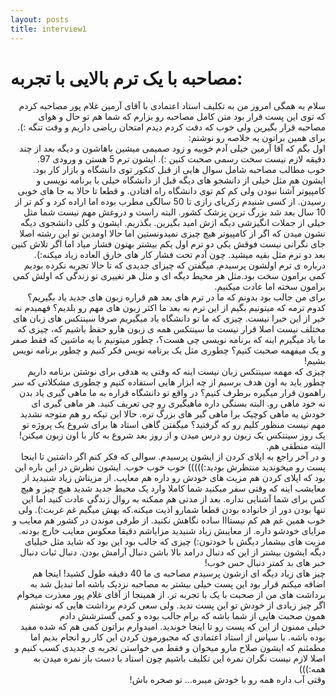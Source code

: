 ```yaml
---
layout: posts
title: interview1
---
```


# مصاحبه با یک ترم بالایی با تجربه:
</div>
<div dir="rtl">
سلام به همگی امروز من به تکلیف استاد اعتمادی با آقای آرمین غلام پور مصاحبه کردم که توی این پست قرار بود متن کامل مصاحبه رو بزارم که شما هم تو حال و هوای مصاحبه قرار بگیرین ولی خوب که دقت کردم دیدم امتحان ریاضی داریم و وقت تنگه :). برای همین براتون یه خلاصه رو نوشتم:
</div>


<div dir="rtl">
اول بگم که آقا آرمین خیلی آدم خوبیه و زود صمیمی میشین باهاشون و دیگه بعد از چند دقیقه لازم نیست سخت  رسمی صحبت کنین :). ایشون ترم 5 هستن و ورودی 97.
</div>


<div dir="rtl">
خوب مطالب مصاحبه شامل سوال هایی از قبل کنکور توی دانشگاه و بازار کار بود.
ایشون هم مثل خیلی از دانشجو های دیگه قبل از دانشگاه خیلی با برنامه نویسی و کامپیوتر آشنا نبودن ولی کم کم توی دانشگاه راه افتادن. و قطعا تا حالا به جا های خوبی رسیدن. از کسی شنیدم زکریای رازی تا 50 سالگی مطرب بوده اما اراده کرد و کم تر از 10 سال بعد شد بزرگ ترین پزشک کشور. البته راست و دروغش مهم نیست شما مثل خیلی از جملات انگیزشی دیگه ازش امید بگیرین. بگذریم. ایشون و کلی دانشجوی دیگه نشون میدن که اگر از کامپیوتر هیچ چیزی نمیدونستین اما حالا اومدین تو این رشته اصلا جای نگرانی نیست فوقش یکی دو ترم اول یکم بیشتر بهتون فشار میاد اما اگر تلاش کنین بعد دو ترم مثل بقیه میشید. چون آدم تحت فشار کار های خارق العاده زیاد میکنه:).
</div>


<div dir="rtl">
درباره ی ترم اولشون پرسیدم. میگفتن که چیزای جدیدی که تا حالا تجربه نکرده بودیم کمی برامون سخت بود.مثل هر محیط دیگه ای و مثل هر تغییری تو زندگی که اولش کمی برامون سخته اما عادت میکنیم.
</div>


<div dir="rtl">
برای من جالب بود بدونم که ما در ترم های بعد هم قراره زبون های جدید یاد بگیریم؟ کدوم ترمه که میتونیم بگیم از این ترم به بعد ما اکثر زبون های مهم رو بلدیم؟ فهمیدم نه خیر از این خبرا نیست. چیزی که ما تو دانشگاه یاد میگیریم صرفا سینتکس های زبان های مختلف نیست اصلا قرار نیست ما سینتکس همه  ی زبون هارو حفظ باشیم که، چیزی که ما یاد میگیرم اینه که برنامه نویسی چی هست؟، چطور میتونیم با یه ماشین که فقط صفر و یک میفهمه صحبت کنیم؟ چطوری مثل یک برنامه نویس فکر کنیم و چطور برنامه نویس بشیم!
</div>


<div dir="rtl">
چیزی که مهمه سینتکس زبان نیست اینه که وقتی یه هدفی برای نوشتن برنامه داریم چطور باید به اون هدف برسیم از چه ابزار هایی استفاده کنیم و چطوری مشکلاتی که سر راهمون قرار میگیره برطرف کنیم؟ در واقع تو دانشگاه قراره به ما ماهی گیری یاد بدن نه خود ماهی رو. البته بسنگی داره ماهیگیری رو چی تعریف کنید. هر ماهی گیری ای خودش یه ماهی کوچیک برا ماهی گیر های بزرگ تره. حالا این تیکه رو هم متوجه نشدید مهم نیست منظور کلیم رو که گرفتید؟ میگفتن گاهی استاد ها برای شروع یک پروژه تو یک روز سینتکس یک زبون رو درس میدن و از روز بعد شروع به کار با اون زبون میکنن! البته منطقی هم.
</div>


<div dir="rtl">
و در آخر راجع به اپلای کردن از ایشون پرسیدم. سوالی که فکر کنم اگر داشتین تا اینجا پست رو میخوندید منتظرش بودید:)))))
خوب خوب خوب. ایشون نظرش در این باره این بود که اپلای کردن هم مزیت های خودش رو داره هم معایب. از مزیتاش زیاد شنیدید از معایشب اینه که وقتی سفر میکنید شما کاملا وارد یک محیط جدید شدید هیچ چیز و هیچ کس برای شما آشنایی نداره. بعد از مدتی هم ممکنه به روال زندگی عادت کنید اما این تنها بودن دور از خانواده بودن قطعا شمارو اذیت میکنه.که بهش میگیم غم غربت:).
ولی خوب همین غم هم کم نیستااا ساده نگاهش نکنید.
از طرفی موندن در کشور هم معایب و مزایای خودشو داره. از معایبش زیاد شنیدید مزایاشم دقیقا معکوس معایب خارچ بودنه. مزیت های بیشمار دیگش با خودتون:)
چیزی که جالب بود این بود که شاید مثل خیلیای دیگه ایشون بیشتر از این که دنبال درامد بالا باشن دنبال آرامش بودن. دنبال ثبات دنبال خبر های بد کمتر دنبال حس خوب!
</div>


<div dir="rtl">
چیز های زیاد دیگه ای ازشون پرسیدم مصاحبه ی ما 40 دقیقه طول کشید!
اینجا هم اضافه میکنم قرار بود این پست خیلی بیشتر به مصاحبه نزدیک باشه اما تبدیل شد به برداشت  های من از صحبت با یک با تجربه تر. از همینجا از آقای غلام پور معذرت میخوام اگر چیز زیادی از خودش تو این پست ندید. ولی سعی کردم برداشت هایی که نوشتم همون صحبت هایی از شما باشه که برام جالب بوده و کمی گسترشش دادم
</div>
<div dir="rtl">
خیلی ممنون از این که پست رو تا اینجا خوندید. امیدوارم براتون کمی هم که شده مفید بوده باشه. با سپاس از استاد اعتمادی که مجبورمون کردن این کار رو انجام بدیم اما مطمئنم که ایشون صلاح مارو میخوان و فقط می خواستن تجربه ی جدیدی کسب کنیم و اصلا لازم نیست نگران نمره این تکلیف باشیم چون استاد با دست باز نمره میدن به همه:)))
</div>


<div dir="rtl">
وقتی آب داره همه رو با خودش میبره...
تو صخره باش!
</div>